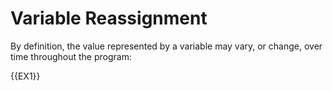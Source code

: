 # Variable Reassignment

By definition, the value represented by a variable may vary, or change, over time throughout the program:

{{EX1}}